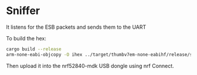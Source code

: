 # Sniffer

It listens for the ESB packets and sends them to the UART

To build the hex:

```bash
cargo build --release
arm-none-eabi-objcopy -O ihex ../target/thumbv7em-none-eabihf/release/sniffer sniffer.hex
```

Then upload it into the nrf52840-mdk USB dongle using nrf Connect.